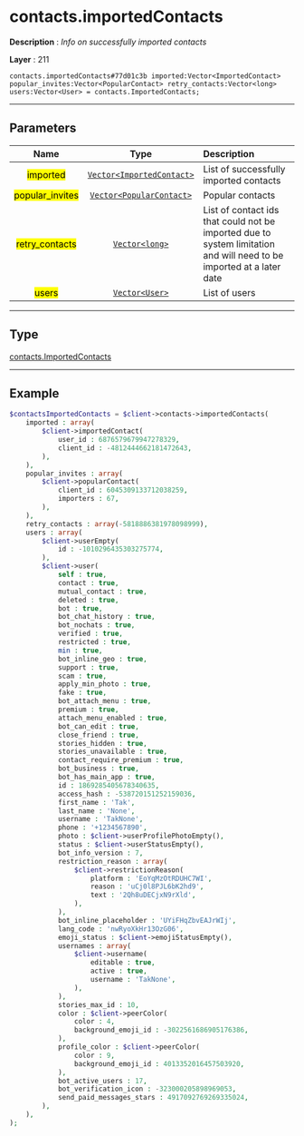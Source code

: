 # contacts.importedContacts

**Description** : *Info on successfully imported contacts*

**Layer** : 211

```tl
contacts.importedContacts#77d01c3b imported:Vector<ImportedContact> popular_invites:Vector<PopularContact> retry_contacts:Vector<long> users:Vector<User> = contacts.ImportedContacts;
```

---

## Parameters

| Name | Type | Description |
| :---: | :---: | :--- |
| <mark>imported</mark> | [`Vector<ImportedContact>`](type/ImportedContact) | List of successfully imported contacts |
| <mark>popular_invites</mark> | [`Vector<PopularContact>`](type/PopularContact) | Popular contacts |
| <mark>retry_contacts</mark> | [`Vector<long>`](type/long) | List of contact ids that could not be imported due to system limitation and will need to be imported at a later date |
| <mark>users</mark> | [`Vector<User>`](type/User) | List of users |

---

## Type

[contacts.ImportedContacts](type/contacts.ImportedContacts)

---

## Example

```php
$contactsImportedContacts = $client->contacts->importedContacts(
	imported : array(
		$client->importedContact(
			user_id : 6876579679947278329,
			client_id : -4812444662181472643,
		),
	),
	popular_invites : array(
		$client->popularContact(
			client_id : 6045309133712038259,
			importers : 67,
		),
	),
	retry_contacts : array(-5818886381978098999),
	users : array(
		$client->userEmpty(
			id : -1010296435303275774,
		),
		$client->user(
			self : true,
			contact : true,
			mutual_contact : true,
			deleted : true,
			bot : true,
			bot_chat_history : true,
			bot_nochats : true,
			verified : true,
			restricted : true,
			min : true,
			bot_inline_geo : true,
			support : true,
			scam : true,
			apply_min_photo : true,
			fake : true,
			bot_attach_menu : true,
			premium : true,
			attach_menu_enabled : true,
			bot_can_edit : true,
			close_friend : true,
			stories_hidden : true,
			stories_unavailable : true,
			contact_require_premium : true,
			bot_business : true,
			bot_has_main_app : true,
			id : 1869285405678340635,
			access_hash : -538720151252159036,
			first_name : 'Tak',
			last_name : 'None',
			username : 'TakNone',
			phone : '+1234567890',
			photo : $client->userProfilePhotoEmpty(),
			status : $client->userStatusEmpty(),
			bot_info_version : 7,
			restriction_reason : array(
				$client->restrictionReason(
					platform : 'EoYqMzOtRDUHC7WI',
					reason : 'uCj0l8PJL6bK2hd9',
					text : '2Qh8uDECjxN9rXld',
				),
			),
			bot_inline_placeholder : 'UYiFHqZbvEAJrWIj',
			lang_code : 'nwRyoXkHr13OzG06',
			emoji_status : $client->emojiStatusEmpty(),
			usernames : array(
				$client->username(
					editable : true,
					active : true,
					username : 'TakNone',
				),
			),
			stories_max_id : 10,
			color : $client->peerColor(
				color : 4,
				background_emoji_id : -3022561686905176386,
			),
			profile_color : $client->peerColor(
				color : 9,
				background_emoji_id : 4013352016457503920,
			),
			bot_active_users : 17,
			bot_verification_icon : -323000205898969053,
			send_paid_messages_stars : 4917092769269335024,
		),
	),
);
```